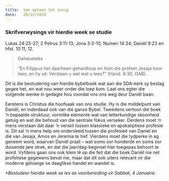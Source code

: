 ```yaml
---
title:  Van oplees tot insig
date:   28/12/2019
---
```


### Skrifverwysings vir hierdie week se studie  
Lukas 24:25-27; 2 Petrus 3:11-13;  Jona 3:3-10; Numeri 14:34; Daniël 9:23 en hfst. 10:11, 12. 

> <p>Geheueteks</p> 
> “En Filippus het daarheen gehardloop en hom die profeet Jesaja hoor lees; en hy sê: Verstaan u wel wat u lees?” (Hand. 8:30, OAB). 

Dit is die bestudering van hierdie bybelboek wat aan die SDA-kerk sy beslag gegee het, en wat nou weer onder die loep kom. Laat ons egter die volgende wenke in gedagte hou voordat ons ons weg deur Daniël baan. 

Eerstens is Christus die hoofsaak van ons studie. Hy is die middelpunt van Daniël, en inderdaad ook van die ganse Bybel. Tweedens vertoon dié boek ’n bepaalde struktuur, vormlike elemente wat van letterkundige skoonheid getuig en wat die behoud van die sentrale fokus verseker. Derdens moet ’n mens verstaan dat daar ’n verskil tussen klassieke en apokaliptiese profesie is. Dit sal ’n mens help om onderskeid tussen die profesieë van Daniel en dié van Jesaja, Amos en Jeremia te tref. Vierdens moet die tydperke in ag geneem word, waarvan Daniël praat – wat soms  oor honderde en soms oor duisende jare strek, en dat die jaar/dag-beginsel hier toegepas behoort te word.  Vyfdens gaan ons ook klem lê op die feit dat die boek Daniël nie net profetiese gegewens bevat nie, maar dat dit ook uiters relevant vir die moderne gelowige se daaglikse handel en wandel is. 

_*Bestudeer hierdie week se les as voorbereiding vir Sabbat, 4 Januarie._
